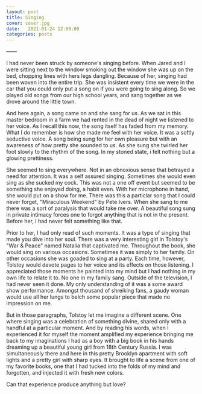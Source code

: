 ```yaml
---
layout: post
title: Singing
cover: cover.jpg
date:   2021-01-24 12:00:00
categories: posts
---
```


——

I had never been struck by someone's singing before. When Jared and I were sitting next to the window smoking out the window she was up on the bed, chopping lines with hers legs dangling. Because of her, singing had been woven into the entire trip. She was insistent every time we were in the car that you could only put a song on if you were going to sing along. So we played old songs from our high school years, and sang together as we drove around the little town.

And here again, a song came on and she sang for us. As we sat in this master bedroom in a farm we had rented in the dead of night we listened to her voice. As I recall this now, the song itself has faded from my memory. What I do remember is how she made me feel with her voice. It was a softly seductive voice. A song being sung for her own pleasure but with an awareness of how pretty she sounded to us. As she sung she twirled her foot slowly to the rhythm of the song. In my stoned state, i felt nothing but a glowing prettiness.

She seemed to sing everywhere. Not in an obnoxious sense that betrayed a need for attention. It was a self assured singing. Sometimes she would even sing as she sucked my cock. This was not a one off event but seemed to be something she enjoyed doing, a habit even. With her microphone in hand, she would put on a show for me. There was this a particlar song that I could never forget, "Miraculous Weekend" by Pete Ivers. When she sang to me there was a sort of paralysis that would take me over. A beautiful song sung in  private intimacy forces one to forgot anything that is not in the present. Before her, I had never felt something like that.

Prior to her, I had only read of such moments. It was a type of singing that made you dive into her soul. There was a very interesting girl in Tolstoy's "War & Peace" named Natalia that captivated me. Throughout the book, she would sing on various occasions. Sometimes it was simply to her family. On other occasions she was goaded to sing at a party. Each time, however, Tolstoy would devote pages to her voice and its effects on those listening. I appreciated those moments he painted into my mind but I had nothing in my own life to relate it to. No one in my family sang. Outside of the television, I had never seen it done. My only understanding of it was a some award show performance. Amongst thousand of shreiking fans, a gaudy woman would use all her lungs to belch some popular piece that made no impression on me. 

But in those paragraphs, Tolstoy let me imagine a different scene. One where singing was a celebration of something divine, shared only with a handful at a particular moment. And by reading his words, when I experienced it for myself the moment amplified my experience bringing me back to my imaginations I had as a boy with a big book in his hands dreaming up a beautiful young girl from 18th Century Russia. I was simultaneously there and here in this pretty Brooklyn apartment with soft lights and a pretty girl with sharp eyes. It brought to life a scene from one of my favorite books, one that I had tucked into the folds of my mind and forgotten, and injected it with fresh new colors. 

Can that experience produce anything but love? 
